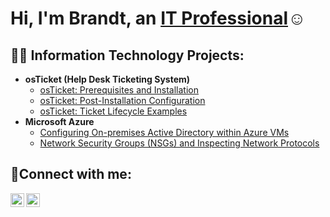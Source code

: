 <h1>Hi, I'm Brandt, an <a href="https://linkedin.com/in/brandt-barlock2398">IT Professional</a>☺</h1>

<h2>👨‍💻 Information Technology Projects:</h2>

- <b>osTicket (Help Desk Ticketing System)</b>
  - [osTicket: Prerequisites and Installation](https://github.com/Brandt2398/osticket-prereqs)
  - [osTicket: Post-Installation Configuration](https://github.com/Brandt2398/post-install-config)
  - [osTicket: Ticket Lifecycle Examples](https://github.com/Brandt2398/ticket-lifecycle)
- <b>Microsoft Azure</b>
  - [Configuring On-premises Active Directory within Azure VMs](https://github.com/Brandt2398/configure-ad)
  - [Network Security Groups (NSGs) and Inspecting Network Protocols](https://github.com/Brandt2398/azure-network-protocols)

<h2>🤳Connect with me:</h2>

[<img align="left" alt="Josh | LinkedIn" width="22px" src="https://cdn.jsdelivr.net/npm/simple-icons@v3/icons/linkedin.svg" />][linkedin]
[<img align="left" alt="Josh | Instagram" width="22px" src="https://cdn.jsdelivr.net/npm/simple-icons@v3/icons/instagram.svg" />][instagram]

[instagram]: https://www.instagram.com/brandtbarlock23
[linkedin]: https://linkedin.com/in/brandt-barlock2398
